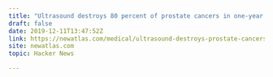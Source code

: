 ```yaml
---
title: "Ultrasound destroys 80 percent of prostate cancers in one-year study"
draft: false
date: 2019-12-11T13:47:52Z
link: https://newatlas.com/medical/ultrasound-destroys-prostate-cancers-one-year-study/?utm_medium=RSS&utm_source=hune
site: newatlas.com
topic: Hacker News  

---
```

